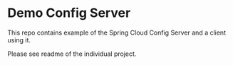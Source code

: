 # Demo Config Server 

This repo contains example of the Spring Cloud Config Server and a client using it.

Please see readme of the individual project.
